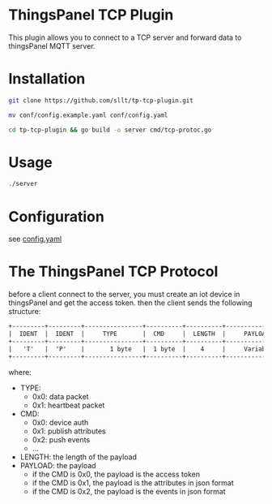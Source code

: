 ThingsPanel TCP Plugin
======================

This plugin allows you to connect to a TCP server and forward data to thingsPanel MQTT server.

# Installation
```bash
git clone https://github.com/sllt/tp-tcp-plugin.git

mv conf/config.example.yaml conf/config.yaml

cd tp-tcp-plugin && go build -o server cmd/tcp-protoc.go
```

# Usage
```bash
./server
```

# Configuration
see [config.yaml](conf/config.yaml)


# The ThingsPanel TCP Protocol
before a client connect to the server, you must create an iot device in thingsPanel and get the access token.
then the client sends the following structure:
```html
+---------+---------+----------------+----------+----------+----------------+
|  IDENT  |  IDENT  |     TYPE       |  CMD     |  LENGTH  |     PAYLOAD    |
+---------+---------+----------------+----------+----------+----------------+
|   'T'   |  'P'    |       1 byte   |  1 byte  |    4     |     Variable   |
+---------+---------+----------------+----------+----------+----------------+
```

where:
* TYPE:
  * 0x0: data packet
  * 0x1: heartbeat packet
* CMD:
  * 0x0: device auth
  * 0x1: publish attributes
  * 0x2: push events
  * ...
* LENGTH: the length of the payload
* PAYLOAD: the payload
  * if the CMD is 0x0, the payload is the access token
  * if the CMD is 0x1, the payload is the attributes in json format
  * if the CMD is 0x2, the payload is the events in json format



